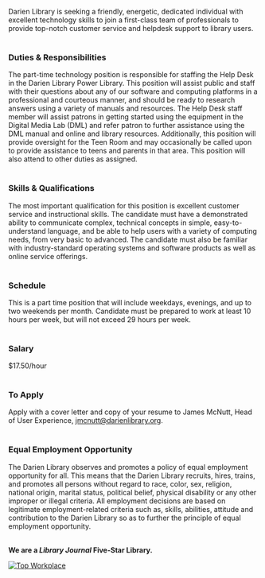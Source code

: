 Darien Library is seeking a friendly, energetic, dedicated individual with excellent technology skills to join a first-class team of professionals to provide top-notch customer service and helpdesk support to library users.
<br />
<br />

### Duties & Responsibilities
The part-time technology position is responsible for staffing the Help Desk in the Darien Library Power Library. This position will assist public and staff with their questions about any of our software and computing platforms in a professional and courteous manner, and should be ready to research answers using a variety of manuals and resources. The Help Desk staff member will assist patrons in getting started using the equipment in the Digital Media Lab (DML) and refer patron to further assistance using the DML manual and online and library resources. Additionally, this position will provide oversight for the Teen Room and may occasionally be called upon to provide assistance to teens and parents in that area. This position will also attend to other duties as assigned.
<br />
<br />

### Skills & Qualifications
The most important qualification for this position is excellent customer service and instructional skills. The candidate must have a demonstrated ability to communicate complex, technical concepts in simple, easy-to-understand language, and be able to help users with a variety of computing needs, from very basic to advanced. The candidate must also be familiar with industry-standard operating systems and software products as well as online service offerings.
<br />
<br />

### Schedule
This is a part time position that will include weekdays, evenings, and up to two weekends per month. Candidate must be prepared to work at least 10 hours per week, but will not exceed 29 hours per week.
<br />
<br />

### Salary
$17.50/hour
<br />
<br />

### To Apply
Apply with a cover letter and copy of your resume to James McNutt, Head of User Experience, [jmcnutt@darienlibrary.org](mailto:jmcnutt@darienlibrary.org "James McNutt").
<br />
<br />

### Equal Employment Opportunity
The Darien Library observes and promotes a policy of equal employment opportunity for all. This means that the Darien Library recruits, hires, trains, and promotes all persons without regard to race, color, sex, religion, national origin, marital status, political belief, physical disability or any other improper or illegal criteria. All employment decisions are based on legitimate employment-related criteria such as, skills, abilities, attitude and contribution to the Darien Library so as to further the principle of equal employment opportunity.
<br />
<br />

<div class="row margin-bottom-20">
	
**We are a _Library Journal_ Five-Star Library.**

<div class="col-md-3">
<a href="https://dar.to/2Re2Gd7"><img class="img-responsive" src="/uploads/logos/2018_top_places_to_work_award.jpg" alt="Top Workplace" /></a>
</div>
</div>